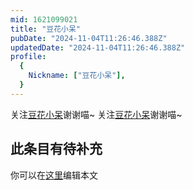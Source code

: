 ```yaml
---
mid: 1621099021
title: "豆花小呆"
pubDate: "2024-11-04T11:26:46.388Z"
updatedDate: "2024-11-04T11:26:46.388Z"
profile:
  {
    Nickname: ["豆花小呆"],
  }
---
```


关注[豆花小呆](https://space.bilibili.com/1621099021)谢谢喵~ 关注[豆花小呆](https://space.bilibili.com/1621099021)谢谢喵~

## 此条目有待补充
你可以在[这里](https://github.com/Yuhanawa/VTuber.ICU-Content/edit/master/v/豆花小呆/index.md)编辑本文
